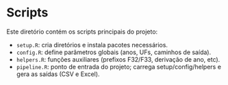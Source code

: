 # Scripts

Este diretório contém os scripts principais do projeto:

- `setup.R`: cria diretórios e instala pacotes necessários.
- `config.R`: define parâmetros globais (anos, UFs, caminhos de saída).
- `helpers.R`: funções auxiliares (prefixos F32/F33, derivação de ano, etc).
- `pipeline.R`: ponto de entrada do projeto; carrega setup/config/helpers e gera as saídas (CSV e Excel).
